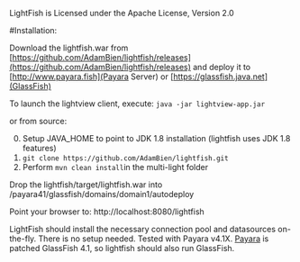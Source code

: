 
LightFish is Licensed under the Apache License, Version 2.0

#Installation:

Download the lightfish.war from [https://github.com/AdamBien/lightfish/releases](https://github.com/AdamBien/lightfish/releases) and deploy it to [http://www.payara.fish](Payara Server) or [https://glassfish.java.net](GlassFish)

To launch the lightview client, execute: `java -jar lightview-app.jar` 

or from source:

0. Setup JAVA_HOME to point to JDK 1.8 installation (lightfish uses JDK 1.8 features)
1. `git clone https://github.com/AdamBien/lightfish.git`
2. Perform `mvn clean install`in the multi-light folder

Drop the lightfish/target/lightfish.war into /payara41/glassfish/domains/domain1/autodeploy

Point your browser to: http://localhost:8080/lightfish

LightFish should install the necessary connection pool and datasources on-the-fly. There is no setup needed. Tested with Payara v4.1X. [Payara](http://www.payara.fish) is patched GlassFish 4.1, so lightfish should also run GlassFish.

